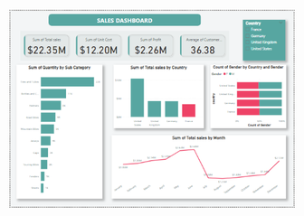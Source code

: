 ![dashboard preview](https://github.com/nadabassem2020/Data-analysis-projects/blob/main/sales/salesDB.PNG)